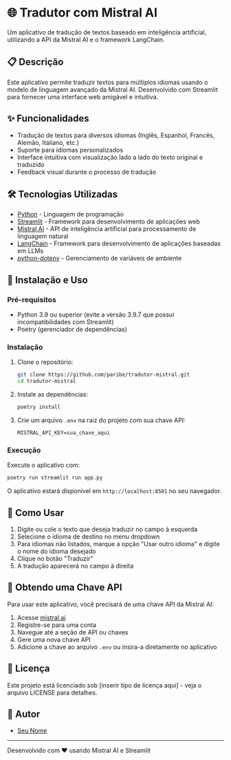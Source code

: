 # 🌐 Tradutor com Mistral AI

Um aplicativo de tradução de textos baseado em inteligência artificial, utilizando a API da Mistral AI e o framework LangChain.

## 📋 Descrição

Este aplicativo permite traduzir textos para múltiplos idiomas usando o modelo de linguagem avançado da Mistral AI. Desenvolvido com Streamlit para fornecer uma interface web amigável e intuitiva.

## ✨ Funcionalidades

- Tradução de textos para diversos idiomas (Inglês, Espanhol, Francês, Alemão, Italiano, etc.)
- Suporte para idiomas personalizados
- Interface intuitiva com visualização lado a lado do texto original e traduzido
- Feedback visual durante o processo de tradução

## 🛠️ Tecnologias Utilizadas

- [Python](https://www.python.org/) - Linguagem de programação
- [Streamlit](https://streamlit.io/) - Framework para desenvolvimento de aplicações web
- [Mistral AI](https://mistral.ai/) - API de inteligência artificial para processamento de linguagem natural
- [LangChain](https://www.langchain.com/) - Framework para desenvolvimento de aplicações baseadas em LLMs
- [python-dotenv](https://pypi.org/project/python-dotenv/) - Gerenciamento de variáveis de ambiente

## 🚀 Instalação e Uso

### Pré-requisitos

- Python 3.9 ou superior (evite a versão 3.9.7 que possui incompatibilidades com Streamlit)
- Poetry (gerenciador de dependências)

### Instalação

1. Clone o repositório:
   ```bash
   git clone https://github.com/paribe/tradutor-mistral.git
   cd tradutor-mistral
   ```

2. Instale as dependências:
   ```bash
   poetry install
   ```

3. Crie um arquivo `.env` na raiz do projeto com sua chave API:
   ```
   MISTRAL_API_KEY=sua_chave_aqui
   ```

### Execução

Execute o aplicativo com:

```bash
poetry run streamlit run app.py
```

O aplicativo estará disponível em `http://localhost:8501` no seu navegador.

## 📝 Como Usar

1. Digite ou cole o texto que deseja traduzir no campo à esquerda
2. Selecione o idioma de destino no menu dropdown
3. Para idiomas não listados, marque a opção "Usar outro idioma" e digite o nome do idioma desejado
4. Clique no botão "Traduzir"
5. A tradução aparecerá no campo à direita

## 🔑 Obtendo uma Chave API

Para usar este aplicativo, você precisará de uma chave API da Mistral AI:

1. Acesse [mistral.ai](https://mistral.ai)
2. Registre-se para uma conta
3. Navegue até a seção de API ou chaves
4. Gere uma nova chave API
5. Adicione a chave ao arquivo `.env` ou insira-a diretamente no aplicativo

## 📜 Licença

Este projeto está licenciado sob [inserir tipo de licença aqui] - veja o arquivo LICENSE para detalhes.

## 👤 Autor

- [Seu Nome](https://github.com/paribe)

---

Desenvolvido com ❤️ usando Mistral AI e Streamlit